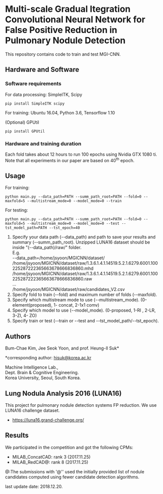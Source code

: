 
# Multi-scale Gradual Itegration Convolutional Neural Network for False Positive Reduction in Pulmonary Nodule Detection

This repository contains code to train and test MGI-CNN. 

## Hardware and Software

### Software requirements

For data processing: SimpleITK, Scipy

```pip install SimpleITK scipy```

For training: Ubuntu 16.04, Python 3.6, Tensorflow 1.10

(Optional) GPUtil

```pip install GPUtil```

### Hardware and training duration

Each fold takes about 12 hours to run 100 epochs using Nvidia GTX 1080 ti. Note that all experiments in our paper are based on 40<sup>th</sup> epoch.


## Usage

For training:

```python main.py --data_path=PATH --summ_path_root=PATH --fold=0 --maxfold=5 --multistream_mode=0 --model_mode=0 --train```

For testing:

```python main.py --data_path=PATH --summ_path_root=PATH --fold=0 --maxfold=5 --multistream_mode=0 --model_mode=0 --test --tst_model_path=PATH --tst_epoch=40```

1. Specify your data path (--data_path) and path to save your results and summary (--summ_path_root). Unzipped LUNA16 dataset should be inside "(--data_path)/raw/" folder.\
E.g.\
--data_path=/home/jsyoon/MGICNN/dataset/\
/home/jsyoon/MGICNN/dataset/raw/1.3.6.1.4.1.14519.5.2.1.6279.6001.100225287222365663678666836860.mhd\
/home/jsyoon/MGICNN/dataset/raw/1.3.6.1.4.1.14519.5.2.1.6279.6001.100225287222365663678666836860.raw\
...\
/home/jsyoon/MGICNN/dataset/raw/candidates_V2.csv
2. Specify fold to train (--fold) and maximum number of folds (--maxfold).
3. Specify which multistream mode to use (--multistream_mode). (0-element(proposed), 1- concat, 2-1x1 comv)
4. Specify which model to use (--model_mode). (0-proposed, 1-RI , 2-LR, 3-ZI, 4- ZO)
5. Specify train or test (--train or --test and --tst_model_path/--tst_epoch).

## Authors

Bum-Chae Kim, Jee Seok Yoon, and prof. Heung-Il Suk*

*corresponding author: hisuk@korea.ac.kr

Machine Intelligence Lab.,\
Dept. Brain & Cognitive Engineering.\
Korea University, Seoul, South Korea.


## Lung Nodula Analysis 2016 (LUNA16) 

This project for pulmonary nodule detection systems FP reduction.
We use LUNA16 challenge dataset.

- https://luna16.grand-challenge.org/ 

## Results

We participated in the competition and got the following CPMs:

- MILAB_ConcatCAD: rank 3 (2017.11.25)
- MILAB_RedCAD@: rank 8 (2017.11.25)

@:The submissions with '@'' used the initially provided 
list of nodule candidates computed using fewer candidate detection algorithms.

last update date: 2018.12.20.

